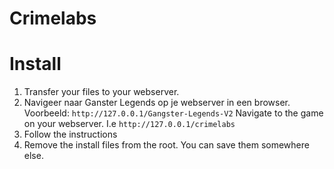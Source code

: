 # Crimelabs

# Install

1. Transfer your files to your webserver.
2. Navigeer naar Ganster Legends op je webserver in een browser. Voorbeeld: `http://127.0.0.1/Gangster-Legends-V2` Navigate to the game on your webserver. I.e `http://127.0.0.1/crimelabs`
3. Follow the instructions
4. Remove the install files from the root. You can save them somewhere else.
